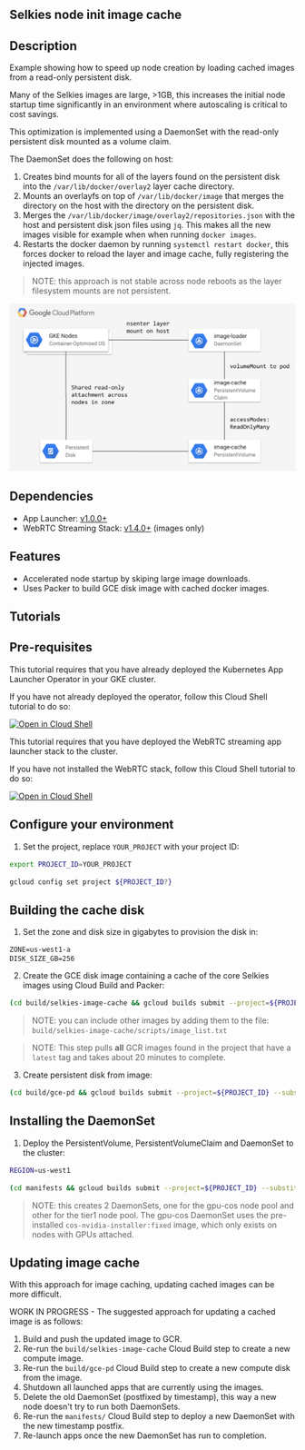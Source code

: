 ## Selkies node init image cache

## Description

Example showing how to speed up node creation by loading cached images from a read-only persistent disk.

Many of the Selkies images are large, >1GB, this increases the initial node startup time significantly in an environment where autoscaling is critical to cost savings.

This optimization is implemented using a DaemonSet with the read-only persistent disk mounted as a volume claim.

The DaemonSet does the following on host:

1. Creates bind mounts for all of the layers found on the persistent disk into the `/var/lib/docker/overlay2` layer cache directory.
2. Mounts an overlayfs on top of `/var/lib/docker/image` that merges the directory on the host with the directory on the persistent disk.
3. Merges the `/var/lib/docker/image/overlay2/repositories.json` with the host and persistent disk json files using `jq`. This makes all the new images visible for example when when running `docker images`.
4. Restarts the docker daemon by running `systemctl restart docker`, this forces docker to reload the layer and image cache, fully registering the injected images.

> NOTE: this approach is not stable across node reboots as the layer filesystem mounts are not persistent.

![Diagram](./image-cache-diagram.png)

## Dependencies

- App Launcher: [v1.0.0+](https://github.com/GoogleCloudPlatform/selkies/tree/v1.0.0)
- WebRTC Streaming Stack: [v1.4.0+](https://github.com/GoogleCloudPlatform/solutions-webrtc-gpu-streaming/tree/v1.4.0) (images only)

## Features

- Accelerated node startup by skiping large image downloads.
- Uses Packer to build GCE disk image with cached docker images.

## Tutorials

## Pre-requisites

This tutorial requires that you have already deployed the Kubernetes App Launcher Operator in your GKE cluster.

If you have not already deployed the operator, follow this Cloud Shell tutorial to do so:

[![Open in Cloud Shell](https://gstatic.com/cloudssh/images/open-btn.svg)](https://ssh.cloud.google.com/cloudshell/editor?cloudshell_git_repo=https://github.com/GoogleCloudPlatform/selkies&cloudshell_git_branch=v1.0.0&cloudshell_tutorial=setup/README.md)

This tutorial requires that you have deployed the WebRTC streaming app launcher stack to the cluster.

If you have not installed the WebRTC stack, follow this Cloud Shell tutorial to do so:

[![Open in Cloud Shell](https://gstatic.com/cloudssh/images/open-btn.svg)](https://ssh.cloud.google.com/cloudshell/editor?cloudshell_git_repo=https://github.com/GoogleCloudPlatform/selkies-vdi&cloudshell_git_branch=v1.0.0&&cloudshell_tutorial=tutorials/gke/00_Setup.md)

## Configure your environment

1. Set the project, replace `YOUR_PROJECT` with your project ID:

```bash
export PROJECT_ID=YOUR_PROJECT
```

```bash
gcloud config set project ${PROJECT_ID?}
```

## Building the cache disk

1. Set the zone and disk size in gigabytes to provision the disk in:

```
ZONE=us-west1-a
DISK_SIZE_GB=256
```

2. Create the GCE disk image containing a cache of the core Selkies images using Cloud Build and Packer:

```bash
(cd build/selkies-image-cache && gcloud builds submit --project=${PROJECT_ID} --substitutions=_PROVISION_ZONE=${ZONE},_DISK_SIZE_GB=${DISK_SIZE_GB})
```

> NOTE: you can include other images by adding them to the file: `build/selkies-image-cache/scripts/image_list.txt`

> NOTE: This step pulls __all__ GCR images found in the project that have a `latest` tag and takes about 20 minutes to complete.

3. Create persistent disk from image:

```bash
(cd build/gce-pd && gcloud builds submit --project=${PROJECT_ID} --substitutions=_DISK_ZONE=${ZONE},_DISK_SIZE_GB=${DISK_SIZE_GB},_USE_LAST_IMAGE="false")
```

## Installing the DaemonSet

1. Deploy the PersistentVolume, PersistentVolumeClaim and DaemonSet to the cluster:

```bash
REGION=us-west1
```

```bash
(cd manifests && gcloud builds submit --project=${PROJECT_ID} --substitutions=_REGION=${REGION})
```

> NOTE: this creates 2 DaemonSets, one for the gpu-cos node pool and other for the tier1 node pool. The gpu-cos DaemonSet uses the pre-installed `cos-nvidia-installer:fixed` image, which only exists on nodes with GPUs attached.

## Updating image cache

With this approach for image caching, updating cached images can be more difficult.

WORK IN PROGRESS - The suggested approach for updating a cached image is as follows:

1. Build and push the updated image to GCR.
2. Re-run the `build/selkies-image-cache` Cloud Build step to create a new compute image.
3. Re-run the `build/gce-pd` Cloud Build step to create a new compute disk from the image.
4. Shutdown all launched apps that are currently using the images.
5. Delete the old DaemonSet (postfixed by timestamp), this way a new node doesn't try to run both DaemonSets.
6. Re-run the `manifests/` Cloud Build step to deploy a new DaemonSet with the new timestamp postfix.
7. Re-launch apps once the new DaemonSet has run to completion.
